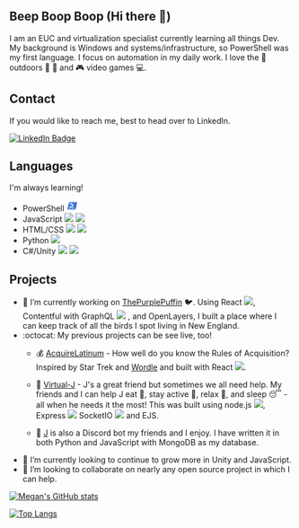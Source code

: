 ## Beep Boop Boop (Hi there 👋)

I am an EUC and virtualization specialist currently learning all things Dev. My background is Windows and systems/infrastructure, so PowerShell was my first language. I focus on automation in my daily work. I love the :deciduous_tree: outdoors :evergreen_tree: :mushroom: and :video_game: video games :computer:.

## Contact
If you would like to reach me, best to head over to LinkedIn.
<div id="badges">
  <a href="https://www.linkedin.com/in/meganfuhr">
  <img src="https://img.shields.io/badge/LinkedIn-blue?style=for-the-badge&logo=linkedin&logoColor=white" alt="LinkedIn Badge"/>
    <a/>
</div>
  
## Languages
 I'm always learning!
  - PowerShell <img src="https://raw.githubusercontent.com/MeganFuhr/BingaGifs/main/powershell.svg" width="20px"/>
  - JavaScript <img src="https://cdn.jsdelivr.net/gh/devicons/devicon/icons/javascript/javascript-original.svg" width="20px"/> <img src="https://cdn.jsdelivr.net/gh/devicons/devicon/icons/react/react-original.svg" width="20px"/>
  - HTML/CSS <img src="https://cdn.jsdelivr.net/gh/devicons/devicon/icons/html5/html5-original.svg" width="20px" /> <img src="https://cdn.jsdelivr.net/gh/devicons/devicon/icons/css3/css3-original.svg" width="20px" />
  - Python <img src="https://cdn.jsdelivr.net/gh/devicons/devicon/icons/python/python-original.svg" width="20px" />
  - C#/Unity <img src="https://cdn.jsdelivr.net/gh/devicons/devicon/icons/csharp/csharp-original.svg" width="20px" /> <img src="https://cdn.jsdelivr.net/gh/devicons/devicon/icons/unity/unity-original.svg" width="20px" />


  ## Projects
- 🔭 I’m currently working on [ThePurplePuffin](https://ThePurplePuffin.netlify.app) :bird:. Using React <img src="https://cdn.jsdelivr.net/gh/devicons/devicon/icons/react/react-original.svg" width="18px"/>, Contentful with GraphQL <img src="https://cdn.jsdelivr.net/gh/devicons/devicon/icons/graphql/graphql-plain.svg" width="18px"/>
, and OpenLayers, I built a place where I can keep track of all the birds I spot living in New England.
- :octocat: My previous projects can be see live, too!
  - :moneybag: [AcquireLatinum](https://acquirelatinum.netlify.app/) - How well do you know the Rules of Acquisition? Inspired by Star Trek and [Wordle](https://www.nytimes.com/games/wordle/index.html) and built with React <img src="https://cdn.jsdelivr.net/gh/devicons/devicon/icons/react/react-original.svg" width="18px"/>.
  - :man: [Virtual-J](https://virtual-j.herokuapp.com/) - J's a great friend but sometimes we all need help. My friends and I can help J eat :spaghetti:, stay active :bicyclist:, relax :tada:, and sleep :sleeping: - all when he needs it the most! This was built using node.js <img src="https://cdn.jsdelivr.net/gh/devicons/devicon/icons/nodejs/nodejs-original.svg" width="18px" />, Express <img src="https://cdn.jsdelivr.net/gh/devicons/devicon/icons/express/express-original.svg" width="18px" />
SocketIO <img src="https://cdn.jsdelivr.net/gh/devicons/devicon/icons/socketio/socketio-original.svg" width="18px"/> and EJS.

  - :satellite: [J](https://github.com/MeganFuhr/j-py) is also a Discord bot my friends and I enjoy. I have written it in both Python and JavaScript with MongoDB as my database.
- 🌱 I’m currently looking to continue to grow more in Unity and JavaScript.
- 👯 I’m looking to collaborate on nearly any open source project in which I can help.


[![Megan's GitHub stats](https://github-readme-stats.vercel.app/api?username=meganfuhr&theme=radical&count_private=true&show_icons=true&include_all_commits=true)](https://github.com/anuraghazra/github-readme-stats)
  
[![Top Langs](https://github-readme-stats.vercel.app/api/top-langs/?username=meganfuhr&layout=compact)](https://github.com/anuraghazra/github-readme-stats)
